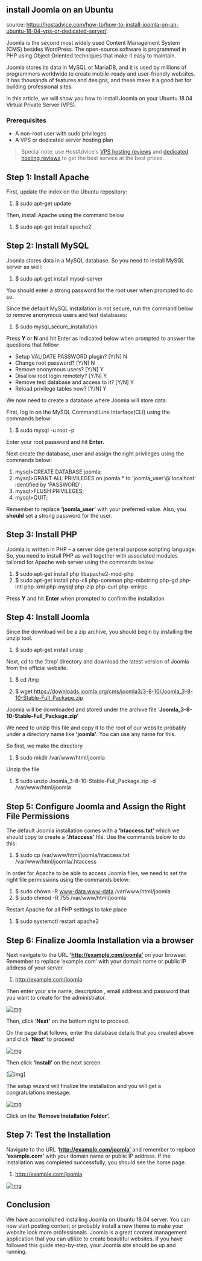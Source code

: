 

## install Joomla on an Ubuntu 

source: <https://hostadvice.com/how-to/how-to-install-joomla-on-an-ubuntu-18-04-vps-or-dedicated-server/>. 

Joomla is the second most widely used Content Management System (CMS) besides WordPress. The open-source software is programmed in PHP using Object Oriented techniques that make it easy to maintain.

Joomla stores its data in MySQL or MariaDB, and it is used by millions of programmers worldwide to create mobile-ready and user-friendly websites. It has thousands of features and designs, and these make it a good bet for building professional sites.

In this article, we will show you how to install Joomla on your Ubuntu 18.04 Virtual Private Server (VPS).

### Prerequisites

- A non-root user with sudo privileges
- A VPS or dedicated server hosting plan

> Special note: use HostAdvice's [VPS hosting reviews](https://hostadvice.com/hosting-services/vps/) and [dedicated hosting reviews](https://hostadvice.com/hosting-services/dedicated-server/) to get the best service at the best prices.

## Step 1: Install Apache

First, update the index on the Ubuntu repository:

1. $ sudo apt-get update

Then, install Apache using the command below

1. $ sudo apt-get install apache2

## **Step 2: Install MySQL**

Joomla stores data in a MySQL database. So you need to install MySQL server  as well:

1. $ sudo apt-get install mysql-server

You should enter a strong password for the root user when prompted to do so.

Since the default MySQL installation is not secure, run the command below to remove anonymous users and test databases:

1. $ sudo mysql_secure_installation

Press **Y** or **N** and hit Enter as indicated below when prompted  to answer the questions that follow:

- Setup VALIDATE PASSWORD plugin? [Y/N] N
- Change root password? [Y/N] N
- Remove anonymous users? [Y/N] Y
- Disallow root login remotely? [Y/N] Y
- Remove test database and access to it? [Y/N] Y
- Reload privilege tables now? [Y/N] Y

We now need to create a database where Joomla will store data:

First, log in on the MySQL Command Line Interface(CLI) using the commands below:

1. $ sudo mysql -u root -p

Enter your root password and hit **Enter.**

Next create the database, user and assign the right privileges using the commands below:

1. mysql>CREATE DATABASE joomla;
2. mysql>GRANT ALL PRIVILEGES on joomla.* to 'joomla_user'@'localhost' identified by 'PASSWORD';
3. mysql>FLUSH PRIVILEGES;
4. mysql>QUIT;

Remember to replace **‘joomla_user’** with your preferred value. Also, you **should** set a strong password for the user.

## Step 3: Install PHP

Joomla is written in PHP – a server side general purpose scripting language.  So, you need to install PHP as well together with associated modules tailored for Apache web server using the commands below:

1. $ sudo apt-get install php libapache2-mod-php
2. $ sudo apt-get install php-cli php-common php-mbstring php-gd php-intl php-xml php-mysql php-zip php-curl php-xmlrpc

Press **Y** and hit **Enter** when prompted to confirm the installation

## Step 4: Install Joomla

Since the download will be a zip archive, you should begin by installing the unzip tool.

1. $ sudo apt-get install unzip

Next, cd to the ‘/tmp’ directory and download the latest version of Joomla from the official website.

1. $ cd /tmp

1. $ wget https://downloads.joomla.org/cms/joomla3/3-8-10/Joomla_3-8-10-Stable-Full_Package.zip

Joomla will be downloaded and stored under the archive file ‘**Joomla_3-8-10-Stable-Full_Package.zip’**

We need to unzip this file and copy it to the root of our website probably under a directory name like **‘joomla’**.  You can use any name for this.

So first, we make the directory

1. $ sudo mkdir /var/www/html/joomla

Unzip the file

1. $ sudo unzip Joomla_3-8-10-Stable-Full_Package.zip  -d /var/www/html/joomla

## Step 5: Configure Joomla and Assign the Right File Permissions

The default Joomla installation comes with a **‘htaccess.txt’** which we should copy to create a **‘.htaccess’** file. Use the commands below to do this:

1. $ sudo cp /var/www/html/joomla/htaccess.txt /var/www/html/joomla/.htaccess

In order for Apache to be able to access Joomla files, we need to set the right file permissions using the commands below:

1. $ sudo chown -R www-data.www-data /var/www/html/joomla
2. $ sudo chmod -R 755 /var/www/html/joomla

Restart Apache for all PHP settings to take place

1. $ sudo systemctl restart apache2

## Step 6: Finalize Joomla Installation via a browser

Next navigate to the URL **‘http://example.com/joomla’** on your browser. Remember to replace ‘example.com’ with your domain name or public IP address of your server

1. http://example.com/joomla

Then enter your site name, description , email address and password that you want to create for the administrator.

[![img](./pic/image2-27-e1531994648442.png)](https://hostadvice.com/wp-content/uploads/2018/07/image2-27-e1531994648442.png)

Then, click ‘**Next’** on the bottom right to proceed.

On the page that follows, enter the database details that you created above and click **‘Next’** to proceed

[![img](./pic/image1-32-e1531994815198.png)](https://hostadvice.com/wp-content/uploads/2018/07/image1-32-e1531994815198.png)

Then click **‘Install’** on the next screen.

[![img](./pic/image3-24-e1531994870689.png)]

The setup wizard will finalize the installation and you will get a congratulations message:

[![img](./pic/image5-21-e1531995003354.png)](https://hostadvice.com/wp-content/uploads/2018/07/image5-21-e1531995003354.png)

Click on the **‘Remove Installation Folder’.**

## **Step 7: Test the Installation**

Navigate to the URL **‘http://example.com/joomla’** and remember to replace **‘example.com’** with your domain name or public IP address. If the installation was completed successfully, you should see the home page.

1. http://example.com/joomla

[![img](./pic/image4-24-e1531995119582.png)](https://hostadvice.com/wp-content/uploads/2018/07/image4-24-e1531995119582.png)

## Conclusion

We have accomplished installing Joomla on Ubuntu 18.04 server. You can now start posting content or probably install a new theme to make your website look more professionals. Joomla is a great content management application that you can utilize to create beautiful websites. if you have followed this guide step-by-step, your Joomla site should be up and running.